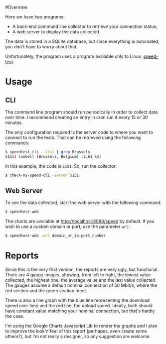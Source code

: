 #Overview

Here we have two programs:
  - A back-end command line collector to retrieve your connection status;
  - A web server to display the data collected.

The data is stored in a SQLite database, but since everything is automated, you don't have to worry about that.

Unfortunately, the program uses a program available only to Linux: [speed-test](github.com/sivel/speedtest-cli).

# Usage

## CLI

The command line program should run periodically in order to collect data over time. I recommend creating an entry in cron run it every 15 or 30 minutes.

The only configuration required is the server code to where you want to connect to run the tests. That can be retrieved using the following commands:

```bash
$ speedtest-cli --list | grep Brussels
5151) Combell (Brussels, Belgium) [3.61 km]
```

In this example, the code is `5151`. So, run the collector:

```bash
$ check-my-speed-cli -server 5151
```

## Web Server

To see the data collected, start the web server with the following command:

```bash
$ speedtest-web
```

The charts are available at [http://localhost:8088/speed]() by default. If you wish to use a custom domain or port, use the parameter `url`:

```bash
$ speedtest-web -url domain_or_ip:port_number
```

# Reports

Since this is the very first version, the reports are very ugly, but functional. There are 4 gauge images, showing, from left to right, the lowest value collected, the highest one, the average value and the last value collected. The gauges assume a default nominal connection of 50 Mbit/s, where the red section and the green section meet.

There is also a line graph with the blue line representing the download speed over time and the red line, the upload speed. Ideally, both should have constant value matching your nominal connection, but that's hardly the case.

I'm using the Google Charts Javascript Lib to render the graphs and I plan to improve the look'n'feel of this report (perhapes, even create some others?), but I'm not really a designer, so any suggestion are welcome.
